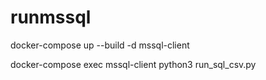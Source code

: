 # runmssql

docker-compose up --build -d mssql-client

docker-compose exec mssql-client python3 run_sql_csv.py
